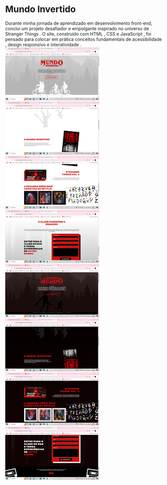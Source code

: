 # Mundo Invertido
Durante minha jornada de aprendizado em desenvolvimento front-end, concluí um projeto desafiador e empolgante inspirado no universo de Stranger Things . O site, construído com HTML , CSS e JavaScript , foi pensado para colocar em prática conceitos fundamentais de acessibilidade , design responsivo e interatividade .
<br>
<img src="https://github.com/Thais-enf/Mundo-Invertido/blob/47748cadf9f0ea7cbfb9ac7222f7cc33ae5bbd10/assets/imagens/postagem/Captura%20de%20Tela%20(46).png" width=300;>
<img src="https://github.com/Thais-enf/Mundo-Invertido/blob/47748cadf9f0ea7cbfb9ac7222f7cc33ae5bbd10/assets/imagens/postagem/Captura%20de%20Tela%20(45).png" width=300;>
<img src="https://github.com/Thais-enf/Mundo-Invertido/blob/47748cadf9f0ea7cbfb9ac7222f7cc33ae5bbd10/assets/imagens/postagem/Captura%20de%20Tela%20(47).png" width=300;>
<img src="https://github.com/Thais-enf/Mundo-Invertido/blob/47748cadf9f0ea7cbfb9ac7222f7cc33ae5bbd10/assets/imagens/postagem/Captura%20de%20Tela%20(48).png" width=300;>
<br>
<img src="https://github.com/Thais-enf/Mundo-Invertido/blob/47748cadf9f0ea7cbfb9ac7222f7cc33ae5bbd10/assets/imagens/postagem/Captura%20de%20Tela%20(49).png" width=300;>
<img src="https://github.com/Thais-enf/Mundo-Invertido/blob/47748cadf9f0ea7cbfb9ac7222f7cc33ae5bbd10/assets/imagens/postagem/Captura%20de%20Tela%20(50).png" width=300;>
<img src="https://github.com/Thais-enf/Mundo-Invertido/blob/47748cadf9f0ea7cbfb9ac7222f7cc33ae5bbd10/assets/imagens/postagem/Captura%20de%20Tela%20(51).png" width=300;>
<img src="https://github.com/Thais-enf/Mundo-Invertido/blob/47748cadf9f0ea7cbfb9ac7222f7cc33ae5bbd10/assets/imagens/postagem/Captura%20de%20Tela%20(53).png" width=300;>


